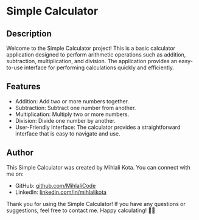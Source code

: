 # Simple Calculator

## Description

Welcome to the Simple Calculator project! This is a basic calculator application designed to perform arithmetic operations such as addition, subtraction, multiplication, and division. The application provides an easy-to-use interface for performing calculations quickly and efficiently.

## Features

- Addition: Add two or more numbers together.
- Subtraction: Subtract one number from another.
- Multiplication: Multiply two or more numbers.
- Division: Divide one number by another.
- User-Friendly Interface: The calculator provides a straightforward interface that is easy to navigate and use.

## Author

This Simple Calculator was created by Mihlali Kota. You can connect with me on:

- GitHub: [github.com/MihlaliCode](https://github.com/MihlaliCode)
- LinkedIn: [linkedin.com/in/mihlalikota](https://www.linkedin.com/in/mihlali-kota-30115b234/)

Thank you for using the Simple Calculator! If you have any questions or suggestions, feel free to contact me. Happy calculating! 🧮🔢
